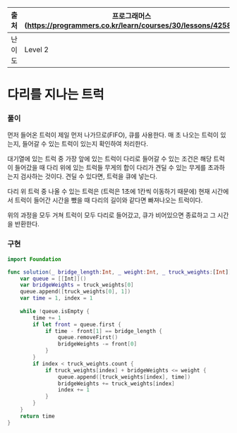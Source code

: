 |  출처  | 프로그래머스 (https://programmers.co.kr/learn/courses/30/lessons/42583) |
| :----: | ------------------------------------------------------------ |
| 난이도 | Level 2                                                      |



# 다리를 지나는 트럭

### 풀이

먼저 들어온 트럭이 제일 먼저 나가므로(FIFO), 큐를 사용한다. 매 초 나오는 트럭이 있는지, 들어갈 수 있는 트럭이 있는지 확인하여 처리한다.

대기열에 있는 트럭 중 가장 앞에 있는 트럭이 다리로 들어갈 수 있는 조건은 해당 트럭이 들어갔을 때 다리 위에 있는 트럭들 무게의 합이 다리가 견딜 수 있는 무게를 초과하는지 검사하는 것이다. 견딜 수 있다면, 트럭을 큐에 넣는다.

다리 위 트럭 중 나올 수 있는 트럭은 (트럭은 1초에 1칸씩 이동하기 때문에) 현재 시간에서 트럭이 들어간 시간을 뺐을 때 다리의 길이와 같다면 빠져나오는 트럭이다.

위의 과정을 모두 거쳐 트럭이 모두 다리로 들어갔고, 큐가 비어있으면 종료하고 그 시간을 반환한다.



### 구현

```swift
import Foundation

func solution(_ bridge_length:Int, _ weight:Int, _ truck_weights:[Int]) -> Int {
    var queue = [[Int]]()
    var bridgeWeights = truck_weights[0]
    queue.append([truck_weights[0], 1])
    var time = 1, index = 1
    
    while !queue.isEmpty {
        time += 1
        if let front = queue.first {
            if time - front[1] == bridge_length {
                queue.removeFirst()
                bridgeWeights -= front[0]
            }
        }
        if index < truck_weights.count {
            if truck_weights[index] + bridgeWeights <= weight {
                queue.append([truck_weights[index], time])
                bridgeWeights += truck_weights[index]
                index += 1
            }
        }
    }
    return time
}
```



